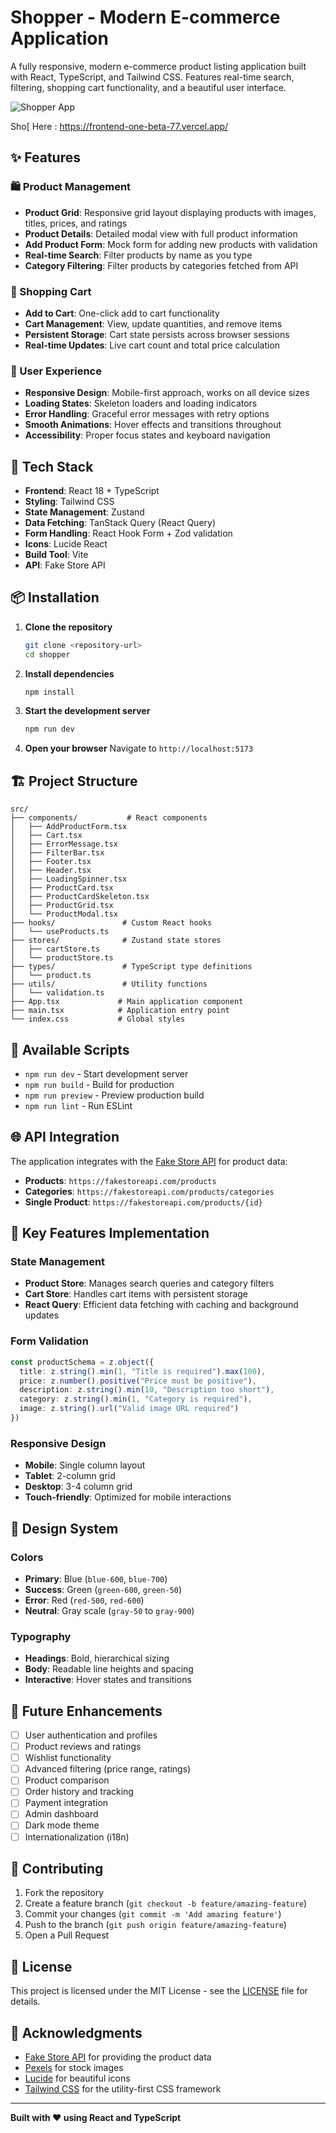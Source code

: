 # Shopper - Modern E-commerce Application

A fully responsive, modern e-commerce product listing application built with React, TypeScript, and Tailwind CSS. Features real-time search, filtering, shopping cart functionality, and a beautiful user interface.

![Shopper App](https://images.pexels.com/photos/230544/pexels-photo-230544.jpeg?auto=compress&cs=tinysrgb&w=1200&h=400&fit=crop)

Sho[ Here : https://frontend-one-beta-77.vercel.app/

## ✨ Features

### 🛍️ Product Management
- **Product Grid**: Responsive grid layout displaying products with images, titles, prices, and ratings
- **Product Details**: Detailed modal view with full product information
- **Add Product Form**: Mock form for adding new products with validation
- **Real-time Search**: Filter products by name as you type
- **Category Filtering**: Filter products by categories fetched from API

### 🛒 Shopping Cart
- **Add to Cart**: One-click add to cart functionality
- **Cart Management**: View, update quantities, and remove items
- **Persistent Storage**: Cart state persists across browser sessions
- **Real-time Updates**: Live cart count and total price calculation

### 🎨 User Experience
- **Responsive Design**: Mobile-first approach, works on all device sizes
- **Loading States**: Skeleton loaders and loading indicators
- **Error Handling**: Graceful error messages with retry options
- **Smooth Animations**: Hover effects and transitions throughout
- **Accessibility**: Proper focus states and keyboard navigation

## 🚀 Tech Stack

- **Frontend**: React 18 + TypeScript
- **Styling**: Tailwind CSS
- **State Management**: Zustand
- **Data Fetching**: TanStack Query (React Query)
- **Form Handling**: React Hook Form + Zod validation
- **Icons**: Lucide React
- **Build Tool**: Vite
- **API**: Fake Store API

## 📦 Installation

1. **Clone the repository**
   ```bash
   git clone <repository-url>
   cd shopper
   ```

2. **Install dependencies**
   ```bash
   npm install
   ```

3. **Start the development server**
   ```bash
   npm run dev
   ```

4. **Open your browser**
   Navigate to `http://localhost:5173`

## 🏗️ Project Structure

```
src/
├── components/           # React components
│   ├── AddProductForm.tsx
│   ├── Cart.tsx
│   ├── ErrorMessage.tsx
│   ├── FilterBar.tsx
│   ├── Footer.tsx
│   ├── Header.tsx
│   ├── LoadingSpinner.tsx
│   ├── ProductCard.tsx
│   ├── ProductCardSkeleton.tsx
│   ├── ProductGrid.tsx
│   └── ProductModal.tsx
├── hooks/               # Custom React hooks
│   └── useProducts.ts
├── stores/              # Zustand state stores
│   ├── cartStore.ts
│   └── productStore.ts
├── types/               # TypeScript type definitions
│   └── product.ts
├── utils/               # Utility functions
│   └── validation.ts
├── App.tsx             # Main application component
├── main.tsx            # Application entry point
└── index.css           # Global styles
```

## 🔧 Available Scripts

- `npm run dev` - Start development server
- `npm run build` - Build for production
- `npm run preview` - Preview production build
- `npm run lint` - Run ESLint

## 🌐 API Integration

The application integrates with the [Fake Store API](https://fakestoreapi.com/) for product data:

- **Products**: `https://fakestoreapi.com/products`
- **Categories**: `https://fakestoreapi.com/products/categories`
- **Single Product**: `https://fakestoreapi.com/products/{id}`

## 🎯 Key Features Implementation

### State Management
- **Product Store**: Manages search queries and category filters
- **Cart Store**: Handles cart items with persistent storage
- **React Query**: Efficient data fetching with caching and background updates

### Form Validation
```typescript
const productSchema = z.object({
  title: z.string().min(1, "Title is required").max(100),
  price: z.number().positive("Price must be positive"),
  description: z.string().min(10, "Description too short"),
  category: z.string().min(1, "Category is required"),
  image: z.string().url("Valid image URL required")
})
```

### Responsive Design
- **Mobile**: Single column layout
- **Tablet**: 2-column grid
- **Desktop**: 3-4 column grid
- **Touch-friendly**: Optimized for mobile interactions

## 🎨 Design System

### Colors
- **Primary**: Blue (`blue-600`, `blue-700`)
- **Success**: Green (`green-600`, `green-50`)
- **Error**: Red (`red-500`, `red-600`)
- **Neutral**: Gray scale (`gray-50` to `gray-900`)

### Typography
- **Headings**: Bold, hierarchical sizing
- **Body**: Readable line heights and spacing
- **Interactive**: Hover states and transitions

## 🔮 Future Enhancements

- [ ] User authentication and profiles
- [ ] Product reviews and ratings
- [ ] Wishlist functionality
- [ ] Advanced filtering (price range, ratings)
- [ ] Product comparison
- [ ] Order history and tracking
- [ ] Payment integration
- [ ] Admin dashboard
- [ ] Dark mode theme
- [ ] Internationalization (i18n)

## 🤝 Contributing

1. Fork the repository
2. Create a feature branch (`git checkout -b feature/amazing-feature`)
3. Commit your changes (`git commit -m 'Add amazing feature'`)
4. Push to the branch (`git push origin feature/amazing-feature`)
5. Open a Pull Request

## 📄 License

This project is licensed under the MIT License - see the [LICENSE](LICENSE) file for details.

## 🙏 Acknowledgments

- [Fake Store API](https://fakestoreapi.com/) for providing the product data
- [Pexels](https://pexels.com/) for stock images
- [Lucide](https://lucide.dev/) for beautiful icons
- [Tailwind CSS](https://tailwindcss.com/) for the utility-first CSS framework

---

**Built with ❤️ using React and TypeScript**
